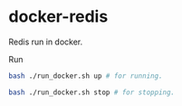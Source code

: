 # docker-redis

Redis run in docker.

Run

```bash
bash ./run_docker.sh up # for running.

bash ./run_docker.sh stop # for stopping.
```
